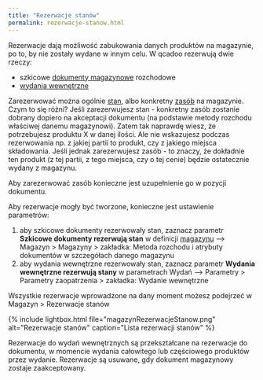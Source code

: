 ```yaml
---
title: "Rezerwacje stanów"
permalink: rezerwacje-stanow.html
---
```


Rezerwacje dają możliwość zabukowania danych produktów na magazynie, po to, by nie zostały wydane w innym celu. W qcadoo rezerwują dwie rzeczy:
- szkicowe [dokumenty magazynowe](/dokumenty) rozchodowe
- [wydania wewnętrzne](/wydania-wewnetrzne)

Zarezerwować można ogólnie [stan](/stany-magazynow), albo konkretny [zasób](/zasoby) na magazynie. Czym to się różni? Jeśli zarezerwujesz stan - konkretny zasób zostanie dobrany dopiero na akceptacji dokumentu (na podstawie metody rozchodu właściwej danemu magazynowi). Zatem tak naprawdę wiesz, że potrzebujesz produktu X w danej ilości. Ale nie wskazujesz podczas rezerwowania np. z jakiej partii to produkt, czy z jakiego miejsca składowania. Jeśli jednak zarezerwujesz zasób - to znaczy, że dokładnie ten produkt (z tej partii, z tego miejsca, czy o tej cenie) będzie ostatecznie wydany z magazynu. 

Aby zarezerwować zasób konieczne jest uzupełnienie go w pozycji dokumentu.

Aby rezerwacje mogły być tworzone, konieczne jest ustawienie parametrów:
1. aby szkicowe dokumenty rezerwowały stan, zaznacz parametr **Szkicowe dokumenty rezerwują stan** w definicji [magazynu](/magazyny) --> Magazyn > Magazyny > zakładka: Metoda rozchodu i atrybuty dokumentów w szczegółach danego magazynu
2. aby wydania wewnętrzne rezerwowały stan, zaznacz parametr **Wydania wewnętrzne rezerwują stany** w parametrach Wydań --> Parametry > Parametry zaopatrzenia > zakładka: Wydanie wewnętrzne

Wszystkie rezerwacje wprowadzone na dany moment możesz podejrzeć w Magazyn > Rezerwacje stanów

{% include lightbox.html file="magazynRezerwacjeStanow.png" alt="Rezerwacje stanów" caption="Lista rezerwacji stanów" %}

Rezerwacje do wydań wewnętrznych są przekształcane na rezerwacje do dokumentu, w momencie wydania całowitego lub częściowego produktów przez wydanie.
Rezerwacje są usuwane, gdy dokument magazynowy zostaje zaakceptowany. 
 